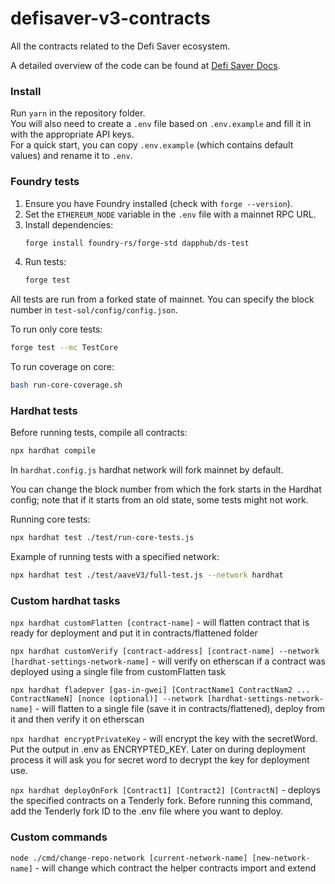 # defisaver-v3-contracts

All the contracts related to the Defi Saver ecosystem.

A detailed overview of the code can be found at [Defi Saver Docs](https://docs.defisaver.com).

### Install

Run `yarn` in the repository folder.  
You will also need to create a `.env` file based on `.env.example` and fill it in with the appropriate API keys.  
For a quick start, you can copy `.env.example` (which contains default values) and rename it to `.env`.

### Foundry tests

1. Ensure you have Foundry installed (check with `forge --version`).
2. Set the `ETHEREUM_NODE` variable in the `.env` file with a mainnet RPC URL.
3. Install dependencies:
    ```sh
    forge install foundry-rs/forge-std dapphub/ds-test
    ```
4. Run tests:
    ```sh
    forge test
    ```

All tests are run from a forked state of mainnet.
You can specify the block number in `test-sol/config/config.json`.

To run only core tests:

```sh
forge test --mc TestCore
```

To run coverage on core:

```sh
bash run-core-coverage.sh
```

### Hardhat tests

Before running tests, compile all contracts:

```sh
npx hardhat compile
```

In `hardhat.config.js` hardhat network will fork mainnet by default.

You can change the block number from which the fork starts in the Hardhat config; note that if it starts from an old state, some tests might not work.

Running core tests:

```sh
npx hardhat test ./test/run-core-tests.js
```

Example of running tests with a specified network:

```sh
npx hardhat test ./test/aaveV3/full-test.js --network hardhat
```

### Custom hardhat tasks

`npx hardhat customFlatten [contract-name]` - will flatten contract that is ready for deployment and put it in contracts/flattened folder

`npx hardhat customVerify [contract-address] [contract-name] --network [hardhat-settings-network-name]` - will verify on etherscan if a contract was deployed using a single file from customFlatten task

`npx hardhat fladepver [gas-in-gwei] [ContractName1 ContractNam2 ... ContractNameN] [nonce (optional)] --network [hardhat-settings-network-name]` - will flatten to a single file (save it in contracts/flattened), deploy from it and then verify it on etherscan

`npx hardhat encryptPrivateKey` - will encrypt the key with the secretWord. Put the output in .env as ENCRYPTED_KEY. Later on during deployment process it will ask you for secret word to decrypt the key for deployment use.

`npx hardhat deployOnFork [Contract1] [Contract2] [ContractN]` - deploys the specified contracts on a Tenderly fork. Before running this command, add the Tenderly fork ID to the .env file where you want to deploy.

### Custom commands

`node ./cmd/change-repo-network [current-network-name] [new-network-name]` - will change which contract the helper contracts import and extend
